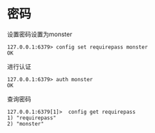 # 密码

设置密码设置为monster

```纯文本
127.0.0.1:6379> config set requirepass monster
OK
```

进行认证

```纯文本
127.0.0.1:6379> auth monster
OK
```

查询密码

```纯文本
127.0.0.1:6379[1]>  config get requirepass
1) "requirepass"
2) "monster"
```
